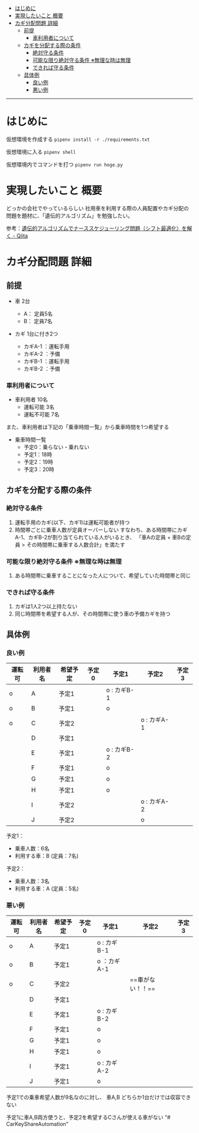 
- [はじめに](#はじめに)
- [実現したいこと 概要](#実現したいこと-概要)
- [カギ分配問題 詳細](#カギ分配問題-詳細)
  - [前提](#前提)
    - [車利用者について](#車利用者について)
  - [カギを分配する際の条件](#カギを分配する際の条件)
    - [絶対守る条件](#絶対守る条件)
    - [可能な限り絶対守る条件 ※無理な時は無理](#可能な限り絶対守る条件-無理な時は無理)
    - [できれば守る条件](#できれば守る条件)
  - [具体例](#具体例)
    - [良い例](#良い例)
    - [悪い例](#悪い例)

---

# はじめに
仮想環境を作成する
`pipenv install -r ./requirements.txt`

仮想環境に入る
`pipenv shell`

仮想環境内でコマンドを打つ
`pipenv run hoge.py`



# 実現したいこと 概要
どっかの会社でやっているらしい
社用車を利用する際の人員配置やカギ分配の問題を題材に、「遺伝的アルゴリズム」を勉強したい。

参考：[遺伝的アルゴリズムでナーススケジューリング問題（シフト最適化）を解く - Qiita](https://qiita.com/shouta-dev/items/1970c2746c3c30f6b39e)



# カギ分配問題 詳細

## 前提
- 車 2台
  - A： 定員5名
  - B： 定員7名

- カギ 1台に付き2つ
  - カギA-1 ：運転手用
  - カギA-2 ：予備
  - カギB-1 ：運転手用
  - カギB-2 ：予備

### 車利用者について

- 車利用者 10名
  - 運転可能   3名
  - 運転不可能 7名

また、車利用者は下記の「乗車時間一覧」から乗車時間を1つ希望する

- 乗車時間一覧
  - 予定0：乗らない・乗れない
  - 予定1：18時
  - 予定2：19時
  - 予定3：20時

## カギを分配する際の条件

### 絶対守る条件
1. 運転手用のカギ(以下、カギ1)は運転可能者が持つ
2. 時間帯ごとに乗車人数が定員オーバーしない
    すなわち、ある時間帯にカギA-1、カギB-2が割り当てられている人がいるとき、
   「車Aの定員 + 車Bの定員 > その時間帯に乗車する人数合計」を満たす

### 可能な限り絶対守る条件 ※無理な時は無理
1. ある時間帯に乗車することになった人について、希望していた時間帯と同じ

### できれば守る条件
1. カギは1人2つ以上持たない
2. 同じ時間帯を希望する人が、その時間帯に使う車の予備カギを持つ

## 具体例
### 良い例

| 運転可 | 利用者名 | 希望予定 | 予定0 | 予定1       | 予定2       | 予定3 |
| ------ | -------- | -------- | ----- | ----------- | ----------- | ----- |
| o      | A        | 予定1    |       | o : カギB-1 |             |       |
| o      | B        | 予定1    |       | o           |             |       |
| o      | C        | 予定2    |       |             | o : カギA-1 |       |
|        | D        | 予定1    |       |             |             |       |
|        | E        | 予定1    |       | o : カギB-2 |             |       |
|        | F        | 予定1    |       | o           |             |       |
|        | G        | 予定1    |       | o           |             |       |
|        | H        | 予定1    |       | o           |             |       |
|        | I        | 予定2    |       |             | o : カギA-2 |       |
|        | J        | 予定2    |       |             | o           |       |

予定1：
- 乗車人数：6名
- 利用する車：B (定員：7名)

予定2：
- 乗車人数：3名
- 利用する車：A (定員：5名)

### 悪い例

| 運転可 | 利用者名 | 希望予定 | 予定0 | 予定1       | 予定2            | 予定3 |
| ------ | -------- | -------- | ----- | ----------- | ---------------- | ----- |
| o      | A        | 予定1    |       | o : カギB-1 |                  |       |
| o      | B        | 予定1    |       | o ：カギA-1 |                  |       |
| o      | C        | 予定2    |       |             | ==車がない！！== |       |
|        | D        | 予定1    |       |             |                  |       |
|        | E        | 予定1    |       | o : カギB-2 |                  |       |
|        | F        | 予定1    |       | o           |                  |       |
|        | G        | 予定1    |       | o           |                  |       |
|        | H        | 予定1    |       | o           |                  |       |
|        | I        | 予定1    |       | o : カギA-2 |                  |       |
|        | J        | 予定1    |       | o           |                  |       |

予定1での乗車希望人数が9名なのに対し、
車A,B どちらか1台だけでは収容できない

予定1に車A,B両方使うと、予定2を希望するCさんが使える車がない
"# CarKeyShareAutomation" 
